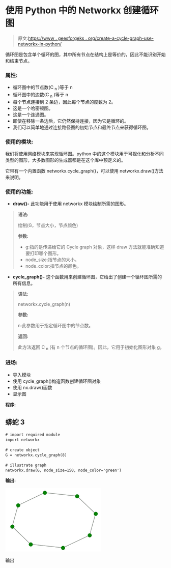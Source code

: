 # 使用 Python 中的 Networkx 创建循环图

> 原文:[https://www . geesforgeks . org/create-a-cycle-graph-use-networkx-in-python/](https://www.geeksforgeeks.org/create-a-cycle-graph-using-networkx-in-python/)

循环图是包含单个循环的图，其中所有节点在结构上是等价的，因此不能识别开始和结束节点。

### 属性:

*   循环图中的节点数(C <sub>n</sub> )等于 n
*   循环图中的边数(C <sub>n</sub> )等于 n
*   每个节点连接到 2 条边，因此每个节点的度数为 2。
*   这是一个哈密顿图。
*   这是一个连通图。
*   即使在移除一条边后，它仍然保持连接，因为它是循环的。
*   我们可以简单地通过连接路径图的初始节点和最终节点来获得循环图。

### 使用的模块:

我们将使用网络模块来实现循环图。python 中的这个模块用于可视化和分析不同类型的图形，大多数图形的生成器都是在这个库中预定义的。

它带有一个内置函数 networkx.cycle_graph()，可以使用 networkx.draw()方法来说明。

### 使用的功能:

*   **draw()-** 此功能用于使用 networkx 模块绘制所需的图形。

> **语法:**
> 
> 绘制(G，节点大小，节点颜色)
> 
> **参数:**
> 
> *   g:指的是传递给它的 Cycle graph 对象，这样 draw 方法就能准确知道要打印哪个图形。
> *   node_size:指节点的大小。
> *   node_color:指节点的颜色。

*   **cycle_graph()-** 这个函数用来创建循环图，它给出了创建一个循环图所需的所有信息。

> **语法:**
> 
> networkx.cycle_graph(n)
> 
> **参数:**
> 
> n:此参数用于指定循环图中的节点数。
> 
> **返回:**
> 
> 此方法返回 C <sub>n</sub> (有 n 个节点的循环图)。因此，它用于初始化图形对象 g。

### **进场:**

*   导入模块
*   使用 cycle_graph()构造函数创建循环图对象
*   使用 nx.draw()函数
*   显示图

**程序:**

## 蟒蛇 3

```
# import required module
import networkx

# create object
G = networkx.cycle_graph(8)

# illustrate graph
networkx.draw(G, node_size=150, node_color='green')
```

**输出:**

![](img/4b5f9859d20f9f8508b726fb22ebe3d9.png)

输出